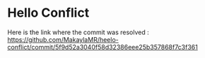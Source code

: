# Hello Conflict

Here is the link where the commit was resolved : https://github.com/MakaylaMR/heelo-conflict/commit/5f9d52a3040f58d32386eee25b357868f7c3f361
